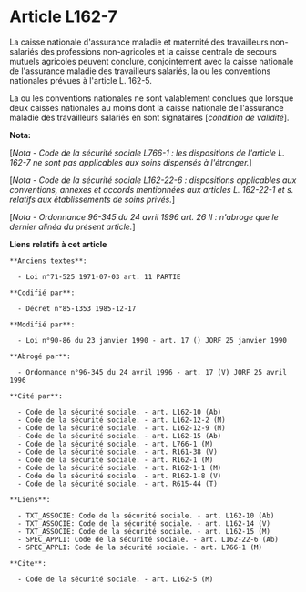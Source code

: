 # Article L162-7

La caisse nationale d'assurance maladie et maternité des travailleurs non-salariés des professions non-agricoles et la caisse
centrale de secours mutuels agricoles peuvent conclure, conjointement avec la caisse nationale de l'assurance maladie des
travailleurs salariés, la ou les conventions nationales prévues à l'article L. 162-5.

La ou les conventions nationales ne sont valablement conclues que lorsque deux caisses nationales au moins dont la caisse
nationale de l'assurance maladie des travailleurs salariés en sont signataires [*condition de validité*].

**Nota:**

[*Nota - Code de la sécurité sociale L766-1 : les dispositions de l'article L. 162-7 ne sont pas applicables aux soins
dispensés à l'étranger.*]

[*Nota - Code de la sécurité sociale L162-22-6 : dispositions applicables aux conventions, annexes et accords mentionnées aux
articles L. 162-22-1 et s. relatifs aux établissements de soins privés.*]

[*Nota - Ordonnance 96-345 du 24 avril 1996 art. 26 II : n'abroge que le dernier alinéa du présent article.*]

**Liens relatifs à cet article**

	**Anciens textes**:

	  - Loi n°71-525 1971-07-03 art. 11 PARTIE

	**Codifié par**:

	  - Décret n°85-1353 1985-12-17

	**Modifié par**:

	  - Loi n°90-86 du 23 janvier 1990 - art. 17 () JORF 25 janvier 1990

	**Abrogé par**:

	  - Ordonnance n°96-345 du 24 avril 1996 - art. 17 (V) JORF 25 avril 1996

	**Cité par**:

	  - Code de la sécurité sociale. - art. L162-10 (Ab)
	  - Code de la sécurité sociale. - art. L162-12-2 (M)
	  - Code de la sécurité sociale. - art. L162-12-9 (M)
	  - Code de la sécurité sociale. - art. L162-15 (Ab)
	  - Code de la sécurité sociale. - art. L766-1 (M)
	  - Code de la sécurité sociale. - art. R161-38 (V)
	  - Code de la sécurité sociale. - art. R162-1 (M)
	  - Code de la sécurité sociale. - art. R162-1-1 (M)
	  - Code de la sécurité sociale. - art. R162-1-8 (V)
	  - Code de la sécurité sociale. - art. R615-44 (T)

	**Liens**:

	  - TXT_ASSOCIE: Code de la sécurité sociale. - art. L162-10 (Ab)
	  - TXT_ASSOCIE: Code de la sécurité sociale. - art. L162-14 (V)
	  - TXT_ASSOCIE: Code de la sécurité sociale. - art. L162-15 (M)
	  - SPEC_APPLI: Code de la sécurité sociale. - art. L162-22-6 (Ab)
	  - SPEC_APPLI: Code de la sécurité sociale. - art. L766-1 (M)

	**Cite**:

	  - Code de la sécurité sociale. - art. L162-5 (M)

